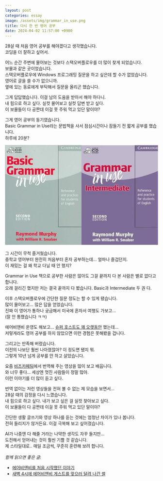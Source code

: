 ```yaml
---
layout: post
categories: essay
image: /assets/img/grammar_in_use.png
title: 다시 한 번 영어 공부
date: 2024-04-02 11:57:00 +0900
---
```


28살 때 처음 영어 공부를 해야겠다고 생각했습니다.  
코딩을 더 잘하고 싶어서.

어느 순간 주변에 물어보는 것보다 스택오버플로우를 더 많이 찾게 되었습니다.  
보물과 같은 곳이었습니다.  
스택오버플로우에 Windows 프로그래밍 질문을 하고 싶은데 할 수가 없었습니다.  
영어로 글을 쓸 수가 없으니까.  
옆에 있는 동료에게 부탁해서 질문을 올리곤 했습니다.

그게 답답했습니다. 이걸 남의 도움을 받아서 해야 하다니.  
내 힘으로 하고 싶다. 실컷 물어보고 실컷 답변 받고 싶다.  
이 보물들이 다 공짠데 이걸 못 주워 먹고 있단 말이야?

그게 영어 공부의 동기였습니다.  
Basic Grammar in Use라는 문법책을 사서 점심시간이나 잠들기 전 짧게 공부를 했습니다.  
하루에 20분?

![Grammar in Use books](/assets/img/grammar_in_use.png)

그 시간이 무척 즐거웠습니다.  
중학교 영어부터 완전히 처음부터 혼자 공부하는데... 얼마나 즐겁던지.  
이 재밌는 걸 왜 학교 다닐 때 안 했지?

Grammar in Use 책으로 공부한 사람은 많아도 그걸 끝까지 다 본 사람은 별로 없다고 합니다.  
오래 걸리긴 했지만 저는 결국 끝까지 다 봤습니다. Basic과 Intermediate 두 권 다.

이후 스택오버플로우에 간단한 질문 정도는 할 수 있게 됐습니다.  
많이 물어보고... 많은 답을 얻었습니다.  
진짜 이 영어가 통하나 궁금해서 미국에 혼자서 여행도 가보고...  
(잘 안 통했습니다 ㅋㅋ)

에어비앤비 운영도 해보고... [슈퍼 호스트도 꽤 오랫동안](https://brunch.co.kr/@buildingking/7) 했는데...  
저렇게라도 영어 공부를 하지 않았으면 이런 경험은 못해봤을 겁니다.

그리고는 만족해 버렸습니다.  
이전의 나보단 훨씬 나아졌잖아? 이 정도면 됐지 뭐.  
그렇게 10년 넘게 공부를 안 하고 살았습니다.

요즘 [비즈카페팀](https://www.youtube.com/@B_ZCF)에서 번역해 주는 영상을 많이 보고 배웁니다.  
와 너무 좋다... 세상엔 멋진 사람들이 정말 많아.  
이런 이야기를 더 많이 듣고 싶다.

번역 없이는 저런 영상들을 전혀 볼 수 없는 제 모습을 보면서...  
28살 때의 감정을 다시 느꼈습니다.  
내 힘으로 하고 싶다. 내가 보고 싶은 걸 실컷 찾아보고 싶다.  
이 보물들이 다 공짠데 이걸 못 주워 먹고 있단 말이야?

간단한 생활 글쓰기와 영상 하나를 듣는 것에는 엄청난 차이가 있나 봅니다.  
전혀 들리지가 않거든요. 이걸 극복해 보고 싶어졌습니다.

AI가 나중엔 다 해줄 거라는 나약한 생각도 자꾸 들지만...  
도전해서 얻어내는 것이 훨씬 기쁠 것 같습니다.  
제 스타일대로.. 매일 조금씩, 꾸준히 훈련해 보려 합니다.
<br>
<br>
*함께 읽으면 좋은 글:*
* [에어비앤비를 처음 시작했던 이야기](https://brunch.co.kr/@buildingking/43)
* [새벽 4시에 에어비앤비 게스트를 맞으러 달려 나간 썰](https://brunch.co.kr/@buildingking/7)